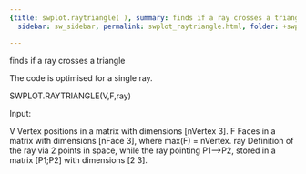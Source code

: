 ```yaml
---
{title: swplot.raytriangle( ), summary: finds if a ray crosses a triangle, keywords: sample,
  sidebar: sw_sidebar, permalink: swplot_raytriangle.html, folder: +swplot, mathjax: 'true'}

---
```

finds if a ray crosses a triangle
 
The code is optimised for a single ray.
 
SWPLOT.RAYTRIANGLE(V,F,ray)
 
Input:
 
V         Vertex positions in a matrix with dimensions [nVertex 3].
F         Faces in a matrix with dimensions [nFace 3], where 
              max(F) = nVertex.
ray       Definition of the ray via 2 points in space, while the ray
          pointing P1-->P2, stored in a matrix [P1;P2] with dimensions 
          [2 3].
 
